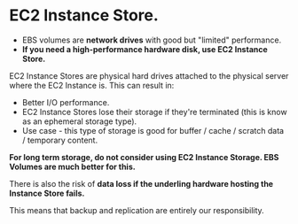 # **EC2 Instance Store.**

* EBS volumes are **network drives** with good but "limited" performance.
* **If you need a high-performance hardware disk, use EC2 Instance Store.**

EC2 Instance Stores are physical hard drives attached to the physical server where the EC2 Instance is. This can result in:

* Better I/O performance.
* EC2 Instance Stores lose their storage if they're terminated (this is know as an ephemeral storage type).
* Use case - this type of storage is good for buffer / cache / scratch data / temporary content.

**For long term storage, do not consider using EC2 Instance Storage. EBS Volumes are much better for this.** 

There is also the risk of **data loss if the underling hardware hosting the Instance Store fails.**

This means that backup and replication are entirely our responsibility.